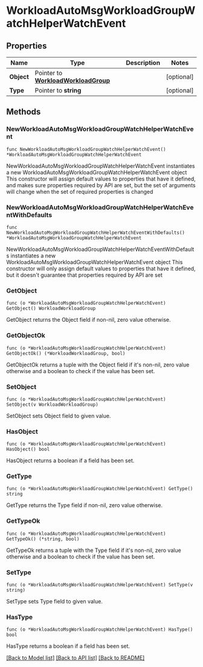 # WorkloadAutoMsgWorkloadGroupWatchHelperWatchEvent

## Properties

Name | Type | Description | Notes
------------ | ------------- | ------------- | -------------
**Object** | Pointer to [**WorkloadWorkloadGroup**](workloadWorkloadGroup.md) |  | [optional] 
**Type** | Pointer to **string** |  | [optional] 

## Methods

### NewWorkloadAutoMsgWorkloadGroupWatchHelperWatchEvent

`func NewWorkloadAutoMsgWorkloadGroupWatchHelperWatchEvent() *WorkloadAutoMsgWorkloadGroupWatchHelperWatchEvent`

NewWorkloadAutoMsgWorkloadGroupWatchHelperWatchEvent instantiates a new WorkloadAutoMsgWorkloadGroupWatchHelperWatchEvent object
This constructor will assign default values to properties that have it defined,
and makes sure properties required by API are set, but the set of arguments
will change when the set of required properties is changed

### NewWorkloadAutoMsgWorkloadGroupWatchHelperWatchEventWithDefaults

`func NewWorkloadAutoMsgWorkloadGroupWatchHelperWatchEventWithDefaults() *WorkloadAutoMsgWorkloadGroupWatchHelperWatchEvent`

NewWorkloadAutoMsgWorkloadGroupWatchHelperWatchEventWithDefaults instantiates a new WorkloadAutoMsgWorkloadGroupWatchHelperWatchEvent object
This constructor will only assign default values to properties that have it defined,
but it doesn't guarantee that properties required by API are set

### GetObject

`func (o *WorkloadAutoMsgWorkloadGroupWatchHelperWatchEvent) GetObject() WorkloadWorkloadGroup`

GetObject returns the Object field if non-nil, zero value otherwise.

### GetObjectOk

`func (o *WorkloadAutoMsgWorkloadGroupWatchHelperWatchEvent) GetObjectOk() (*WorkloadWorkloadGroup, bool)`

GetObjectOk returns a tuple with the Object field if it's non-nil, zero value otherwise
and a boolean to check if the value has been set.

### SetObject

`func (o *WorkloadAutoMsgWorkloadGroupWatchHelperWatchEvent) SetObject(v WorkloadWorkloadGroup)`

SetObject sets Object field to given value.

### HasObject

`func (o *WorkloadAutoMsgWorkloadGroupWatchHelperWatchEvent) HasObject() bool`

HasObject returns a boolean if a field has been set.

### GetType

`func (o *WorkloadAutoMsgWorkloadGroupWatchHelperWatchEvent) GetType() string`

GetType returns the Type field if non-nil, zero value otherwise.

### GetTypeOk

`func (o *WorkloadAutoMsgWorkloadGroupWatchHelperWatchEvent) GetTypeOk() (*string, bool)`

GetTypeOk returns a tuple with the Type field if it's non-nil, zero value otherwise
and a boolean to check if the value has been set.

### SetType

`func (o *WorkloadAutoMsgWorkloadGroupWatchHelperWatchEvent) SetType(v string)`

SetType sets Type field to given value.

### HasType

`func (o *WorkloadAutoMsgWorkloadGroupWatchHelperWatchEvent) HasType() bool`

HasType returns a boolean if a field has been set.


[[Back to Model list]](../README.md#documentation-for-models) [[Back to API list]](../README.md#documentation-for-api-endpoints) [[Back to README]](../README.md)


